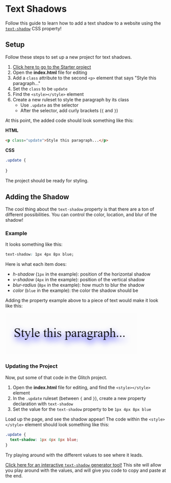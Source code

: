 # Text Shadows
Follow this guide to learn how to add a text shadow to a website using the [`text-shadow`](https://www.w3schools.com/cssref/css3_pr_text-shadow.asp) CSS property!

## Setup
Follow these steps to set up a new project for text shadows.

1. [Click here to go to the Starter project](https://vscodeedu.com/vrOC9IIT1pw19o5loViI)
1. Open the **index.html** file for editing
1. Add a `class` attribute to the second `<p>` element that says "Style this paragraph..."
1. Set the `class` to be `update`
1. Find the `<style></style>` element
1. Create a new ruleset to style the paragraph by its class
    - Use `.update` as the selector
    - After the selector, add curly brackets (`{` and `}`)

At this point, the added code should look something like this:

**HTML**

```html
<p class="update">Style this paragraph...</p>
```

**CSS**

```css
.update {

}
```

The project should be ready for styling.

## Adding the Shadow
The cool thing about the `text-shadow` property is that there are a ton of different possibilities. You can control the color, location, and blur of the shadow!

### Example
It looks something like this:

```css
text-shadow: 1px 4px 8px blue;
```

Here is what each item does:

- _h-shadow_ (`1px` in the example): position of the horizontal shadow
- _v-shadow_ (`4px` in the example): position of the vertical shadow
- _blur-radius_ (`8px` in the example): how much to blur the shadow
- _color_ (`blue` in the example): the color the shadow should be

Adding the property example above to a piece of text would make it look like this:

![](Assets/BlueShadow.png)

### Updating the Project
Now, put some of that code in the Glitch project.

1. Open the **index.html** file for editing, and find the `<style></style>` element
1. In the `.update` ruleset (between `{` and `}`), create a new property declaration with `text-shadow`
1. Set the value for the `text-shadow` property to be `1px 4px 8px blue`

Load up the page, and see the shadow appear! The code within the `<style></style>` element should look something like this:

```css
.update {
  text-shadow: 1px 4px 8px blue;
}
```

Try playing around with the different values to see where it leads.

[Click here for an interactive `text-shadow` generator tool!](https://cssgenerator.org/text-shadow-css-generator.html) This site will allow you play around with the values, and will give you code to copy and paste at the end.
